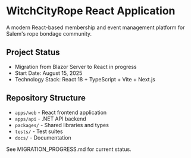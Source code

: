 # WitchCityRope React Application

A modern React-based membership and event management platform for Salem's rope bondage community.

## Project Status

- Migration from Blazor Server to React in progress
- Start Date: August 15, 2025
- Technology Stack: React 18 + TypeScript + Vite + Next.js

## Repository Structure

- `apps/web` - React frontend application
- `apps/api` - .NET API backend
- `packages/` - Shared libraries and types
- `tests/` - Test suites
- `docs/` - Documentation

See MIGRATION_PROGRESS.md for current status.
